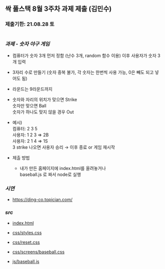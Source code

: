 ## 싹 풀스택 8월 3주차 과제 제출 (김민수)

### 제출기한: 21.08.28 토

#

### _과제 - 숫자 야구 게임_

- 컴퓨터가 숫자 3개 먼저 정함 (난수 3개, random 함수 이용)
  이후 사용자가 숫자 3개 입력

- 3자리 수로 만들기 (숫자 중복 불가, 각 숫자는 한번씩 사용 가능, 0은 빼도 되고 넣어도 됨)
- 라운드는 9라운드까지
- 숫자와 자리의 위치가 맞으면 Strike <br/>
  숫자만 맞으면 Ball<br/>
  숫자가 하나도 맞지 않을 경우 Out

- 예시) <br/>
  컴퓨터: 2 3 5 <br/>
  사용자: 1 2 3 ⇒ 2B <br/>
  사용자: 2 1 4 ⇒ 1S <br/>
  3 strike 나오면 사용자 승리 → 이후 종료 or 게임 재시작

- 제출 방법 <br/>

  - 내가 만든 홈페이지에 index.html를 올려놓거나 <br/> baseball.js 로 짜서 node로 실행

### _시연_

- https://ding-co.topician.com/

### _src_

- [index.html](https://github.com/ding-co/ssac-web-fullstack/blob/main/Assignment/week03_08-21/src/index.html)

- [css/styles.css](https://github.com/ding-co/ssac-web-fullstack/blob/main/Assignment/week03_08-21/src/css/styles.css)

- [css/reset.css](https://github.com/ding-co/ssac-web-fullstack/blob/main/Assignment/week03_08-21/src/reset.css)

- [css/screens/baseball.css](https://github.com/ding-co/ssac-web-fullstack/blob/main/Assignment/week03_08-21/src/css/screens/baseball.css)

- [js/baseball.js](https://github.com/ding-co/ssac-web-fullstack/blob/main/Assignment/week03_08-21/src/js/baseball.js)
